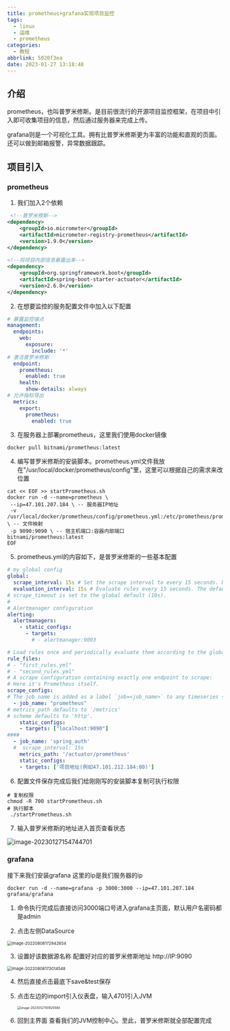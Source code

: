 ```yaml
---
title: prometheus+grafana实现项目监控
tags:
  - linux
  - 运维
  - prometheus
categories:
  - 教程
abbrlink: 5020f3ea
date: 2023-01-27 13:18:48
---
```


## 介绍

prometheus，也叫普罗米修斯。是目前很流行的开源项目监控框架，在项目中引入即可收集项目的信息，然后通过服务器来完成上传。

grafana则是一个可视化工具。拥有比普罗米修斯更为丰富的功能和直观的页面。还可以做到邮箱报警，异常数据跟踪。

## 项目引入

### prometheus

1. 我们加入2个依赖

```xml
 <!--普罗米修斯-->
<dependency>
    <groupId>io.micrometer</groupId>
    <artifactId>micrometer-registry-prometheus</artifactId>
    <version>1.9.0</version>
</dependency>
        
<!--将项目内部信息暴露出来-->
<dependency>
    <groupId>org.springframework.boot</groupId>
    <artifactId>spring-boot-starter-actuator</artifactId>
    <version>2.6.8</version>
</dependency>
```

2. 在想要监控的服务配置文件中加入以下配置

```yml
# 暴露监控端点
management:
  endpoints:
    web:
      exposure:
        include: '*'
# 激活普罗米修斯
  endpoint:
    prometheus:
      enabled: true
    health:
      show-details: always
# 允许指标导出
  metrics:
    export:
      prometheus:
        enabled: true
```

3. 在服务器上部署prometheus，这里我们使用docker镜像

```shell
docker pull bitnami/prometheus:latest
```

4. 编写普罗米修斯的安装脚本。prometheus.yml文件我放在"/usr/local/docker/prometheus/config"里，这里可以根据自己的需求来改位置

```shell
cat << EOF >> startPrometheus.sh
docker run -d --name=prometheus \
 --ip=47.101.207.184 \ -- 服务器IP地址
 -v /usr/local/docker/prometheus/config/prometheus.yml:/etc/prometheus/prometheus.yml \ -- 文件映射
 -p 9090:9090 \ -- 宿主机端口:容器内部端口
bitnami/prometheus:latest
EOF
```

5. prometheus.yml的内容如下，是普罗米修斯的一些基本配置

```yml
# my global config
global:
  scrape_interval: 15s # Set the scrape interval to every 15 seconds. Default is every 1 minute.
  evaluation_interval: 15s # Evaluate rules every 15 seconds. The default is every 1 minute.
# scrape_timeout is set to the global default (10s).
#
# Alertmanager configuration
alerting:
  alertmanagers:
    - static_configs:
      - targets:
        # - alertmanager:9093

# Load rules once and periodically evaluate them according to the global 'evaluation_interval'.
rule_files:
# - "first_rules.yml"
# - "second_rules.yml"
# A scrape configuration containing exactly one endpoint to scrape:
# Here it's Prometheus itself.
scrape_configs:
# The job name is added as a label `job=<job_name>` to any timeseries scraped from this config.
  - job_name: "prometheus"
# metrics_path defaults to '/metrics'
# scheme defaults to 'http'.
    static_configs:
    - targets: ["localhost:9090"]
####
  - job_name: 'spring_auth'
  #  scrape_interval: 15s
    metrics_path: '/actuator/prometheus'
    static_configs:
    - targets: ['项目地址(例如47.101.212.184:80)']
```

6. 配置文件保存完成后我们给刚刚写的安装脚本复制可执行权限

```shell
# 复制权限
chmod -R 700 startPrometheus.sh
# 执行脚本
 ./startPrometheus.sh
```

7. 输入普罗米修斯的地址进入首页查看状态

![image-20230127154744701](https://minaseinori.oss-cn-hongkong.aliyuncs.com/%E6%95%99%E5%AD%A6%E7%9B%AE%E5%BD%95/202301271547827.png)

### grafana

接下来我们安装grafana 这里的ip是我们服务器的ip

```shell
docker run -d --name=grafana -p 3000:3000 --ip=47.101.207.184 grafana/grafana
```

1. 命令执行完成后直接访问3000端口号进入grafana主页面，默认用户名密码都是admin

2. 点击左侧DataSource

<img src="https://minaseinori.oss-cn-hongkong.aliyuncs.com/%E6%95%99%E5%AD%A6%E7%9B%AE%E5%BD%95/202208081729707.png" alt="image-20220808172942654" style="zoom:67%;" />

3. 设置好该数据源名称 配置好对应的普罗米修斯地址 http://IP:9090

<img src="https://minaseinori.oss-cn-hongkong.aliyuncs.com/%E6%95%99%E5%AD%A6%E7%9B%AE%E5%BD%95/202208081730611.png" alt="image-20220808173014548" style="zoom:67%;" />

4. 然后直接点击最底下save&test保存

5. 点击左边的import引入仪表盘，输入4701引入JVM

   <img src="https://minaseinori.oss-cn-hongkong.aliyuncs.com/%E6%95%99%E5%AD%A6%E7%9B%AE%E5%BD%95/202301271418667.png" alt="image-20230127141825584" style="zoom:50%;" />

6. 回到主界面 查看我们的JVM控制中心。至此，普罗米修斯就全部配置完成
